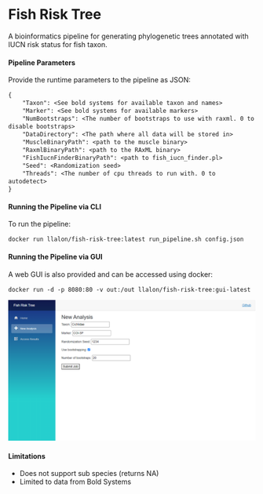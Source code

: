 # Fish Risk Tree

A bioinformatics pipeline for generating phylogenetic trees annotated with IUCN risk status for fish taxon.

#### Pipeline Parameters

Provide the runtime parameters to the pipeline as JSON:

```
{
    "Taxon": <See bold systems for available taxon and names>
    "Marker": <See bold systems for available markers>
    "NumBootstraps": <The number of bootstraps to use with raxml. 0 to disable bootstraps>
    "DataDirectory": <The path where all data will be stored in>
    "MuscleBinaryPath": <path to the muscle binary>
    "RaxmlBinaryPath": <path to the RAxML binary>
    "FishIucnFinderBinaryPath": <path to fish_iucn_finder.pl>
    "Seed": <Randomization seed>
    "Threads": <The number of cpu threads to run with. 0 to autodetect>
}
```

#### Running the Pipeline via CLI

To run the pipeline:

```
docker run llalon/fish-risk-tree:latest run_pipeline.sh config.json
```

#### Running the Pipeline via GUI

A web GUI is also provided and can be accessed using docker:

```
docker run -d -p 8080:80 -v out:/out llalon/fish-risk-tree:gui-latest
```

![](img/screenshot.png)

#### Limitations

- Does not support sub species (returns NA)
- Limited to data from Bold Systems

